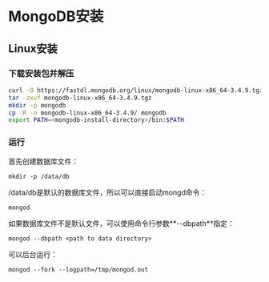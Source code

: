 # MongoDB安装
## Linux安装
### 下载安装包并解压
```sh
curl -O https://fastdl.mongodb.org/linux/mongodb-linux-x86_64-3.4.9.tgz
tar -zxvf mongodb-linux-x86_64-3.4.9.tgz
mkdir -p mongodb
cp -R -n mongodb-linux-x86_64-3.4.9/ mongodb
export PATH=<mongodb-install-directory>/bin:$PATH
```

### 运行
首先创建数据库文件：

```
mkdir -p /data/db
```
/data/db是默认的数据库文件，所以可以直接启动mongd命令：

```
mongod
```

如果数据库文件不是默认文件，可以使用命令行参数**--dbpath**指定：

```
mongod --dbpath <path to data directory>
```

可以后台运行：

```
mongod --fork --logpath=/tmp/mongod.out
```